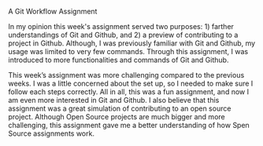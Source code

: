 A Git Workflow Assignment

In my opinion this week's assignment served two purposes: 1) farther understandings of Git and Github, and 2) a preview of contributing to a project in Github. Although, I was previously familiar with Git and Github, my usage was limited to very few commands. Through this assignment, I was introduced to more functionalities and commands of Git and Github. 

This week’s assignment was more challenging compared to the previous weeks. I was a little concerned about the set up, so I needed to make sure I follow each steps correctly. All in all, this was a fun assignment, and now I am even more interested in Git and Github. I also believe that this assignment was a great simulation of contributing to an open source project. Although Open Source projects are much bigger and more challenging, this assignment gave me a better understanding of how Spen Source assignments work.
